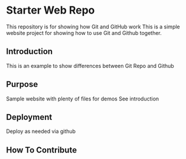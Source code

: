 # Starter Web Repo

This repository is for showing how Git and GitHub work
This is a simple website project for showing how to use Git and Github together.

## Introduction

This is an example to show differences between Git Repo and Github

## Purpose

Sample website with plenty of files for demos
See introduction

## Deployment

Deploy as needed via github

## How To Contribute
